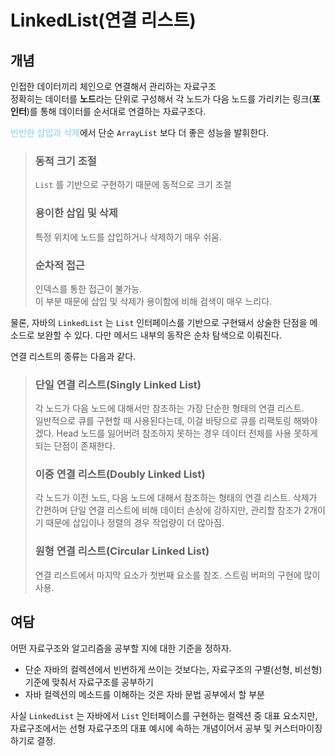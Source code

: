 # LinkedList(연결 리스트)

## 개념

인접한 데이터끼리 체인으로 연결해서 관리하는 자료구조</br>
정확히는 데이터를 **노드**라는 단위로 구성해서 각 노드가 다음 노드를 가리키는 링크(**포인터**)를 통해 데이터를 순서대로 연결하는 자료구조다. 


<span style='color:skyblue'>빈번한 삽입과 삭제</span>에서 단순 `ArrayList` 보다 더 좋은 성능을 발휘한다.<br />

>### 동적 크기 조절
>`List` 를 기반으로 구현하기 때문에 동적으로 크기 조절 
>### 용이한 삽입 및 삭제
>특정 위치에 노드를 삽입하거나 삭제하기 매우 쉬움.
>### 순차적 접근
>인덱스를 통한 접근이 불가능.<br />
>이 부분 때문에 삽입 및 삭제가 용이함에 비해 검색이 매우 느리다.

물론, 자바의 `LinkedList` 는 `List` 인터페이스를 기반으로 구현돼서 상술한 단점을 메소드로 보완할 수 있다. 다만 메서드 내부의 동작은 순차 탐색으로 이뤄진다.

연결 리스트의 종류는 다음과 같다.
>### 단일 연결 리스트(Singly Linked List)
>각 노드가 다음 노드에 대해서만 참조하는 가장 단순한 형태의 연결 리스트.<br />
>일반적으로 큐를 구현할 때 사용된다는데, 이걸 바탕으로 큐를 리팩토링 해봐야겠다. Head 노드를 잃어버려 참조하지 못하는 경우 데이터 전체를 사용 못하게 되는 단점이 존재한다.<br />
>### 이중 연결 리스트(Doubly Linked List)
>각 노드가 이전 노드, 다음 노드에 대해서 참조하는 형태의 연결 리스트. 삭제가 간편하며 단일 연결 리스트에 비해 데이터 손상에 강하지만, 관리할 참조가 2개이기 때문에 삽입이나 정렬의 경우 작업량이 더 많아짐.
>### 원형 연결 리스트(Circular Linked List)
>연결 리스트에서 마지막 요소가 첫번째 요소를 참조. 스트림 버퍼의 구현에 많이 사용.


## 여담
어떤 자료구조와 알고리즘을 공부할 지에 대한 기준을 정하자.

- 단순 자바의 컬렉션에서 빈번하게 쓰이는 것보다는, 자료구조의 구별(선형, 비선형) 기준에 맞춰서 자료구조를 공부하기
- 자바 컬렉션의 메소드를 이해하는 것은 자바 문법 공부에서 할 부분

사실 `LinkedList` 는 자바에서 `List` 인터페이스를 구현하는 컬렉션 중 대표 요소지만, 자료구조에서는 선형 자료구조의 대표 예시에 속하는 개념이어서 공부 및 커스터마이징하기로 결정. 
